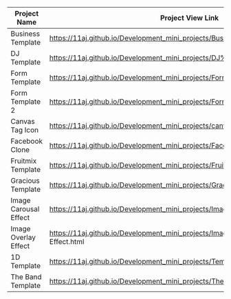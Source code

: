 | Project Name          | Project View Link |
| ----------------------| ------------- |
| Business Template     | https://11aj.github.io/Development_mini_projects/Business%20Template/index.html              |
| DJ Template           | https://11aj.github.io/Development_mini_projects/DJ%20Template/index.html                    |
| Form Template         | https://11aj.github.io/Development_mini_projects/Form%20Template/index.html                  |
| Form Template 2       | https://11aj.github.io/Development_mini_projects/Form%20Template%202/index.html              |
| Canvas Tag Icon       | https://11aj.github.io/Development_mini_projects/canvas%20tag/index.html                     |
| Facebook Clone        | https://11aj.github.io/Development_mini_projects/Facebook%20Clone/index.html                 |
| Fruitmix Template     | https://11aj.github.io/Development_mini_projects/Fruitmix%20Template/index.html              |
| Gracious Template     | https://11aj.github.io/Development_mini_projects/Gracious/index.html                         |
| Image Carousal Effect | https://11aj.github.io/Development_mini_projects/Image Carousel/ok.html                      |                |
| Image Overlay Effect  | https://11aj.github.io/Development_mini_projects/Image Overlay effect/Image Overlay Effect.html |                |
| 1D Template           | https://11aj.github.io/Development_mini_projects/Template 1D/index.html                      |
| The Band Template     | https://11aj.github.io/Development_mini_projects/The Band/The Band.html                      |
